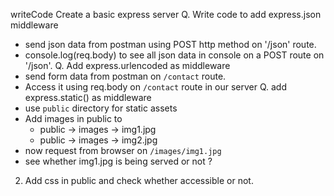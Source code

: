 writeCode
Create a basic express server
Q. Write code to add express.json middleware
- send json data from postman using POST http method on '/json' route.
- console.log(req.body) to see all json data in console on a POST route on '/json'.
Q. Add express.urlencoded as middleware
- send form data from postman on `/contact` route.
- Access it using req.body on `/contact` route in our server
Q. add express.static() as middleware
- use `public` directory for static assets
- Add images in public to
  - public -> images -> img1.jpg
  - public -> images -> img2.jpg
- now request from browser on `/images/img1.jpg`
- see whether img1.jpg is being served or not ?
2. Add css in public and check whether accessible or not.
